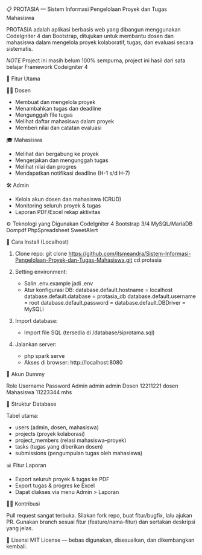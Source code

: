📋 PROTASIA — Sistem Informasi Pengelolaan Proyek dan Tugas Mahasiswa

PROTASIA adalah aplikasi berbasis web yang dibangun menggunakan CodeIgniter 4 dan Bootstrap, ditujukan untuk membantu dosen dan mahasiswa dalam mengelola proyek kolaboratif, tugas, dan evaluasi secara sistematis.

*NOTE*
Project ini masih belum 100% sempurna, project ini hasil dari sata belajar Framework Codeigniter 4

📌 Fitur Utama

🧑‍🏫 Dosen
- Membuat dan mengelola proyek
- Menambahkan tugas dan deadline
- Mengunggah file tugas
- Melihat daftar mahasiswa dalam proyek
- Memberi nilai dan catatan evaluasi

🎓 Mahasiswa
- Melihat dan bergabung ke proyek
- Mengerjakan dan mengunggah tugas
- Melihat nilai dan progres
- Mendapatkan notifikasi deadline (H-1 s/d H-7)

🛠️ Admin
- Kelola akun dosen dan mahasiswa (CRUD)
- Monitoring seluruh proyek & tugas
- Laporan PDF/Excel rekap aktivitas

⚙️ Teknologi yang Digunakan
CodeIgniter 4
Bootstrap 3/4
MySQL/MariaDB
Dompdf
PhpSpreadsheet
SweetAlert

🚀 Cara Install (Localhost)

1. Clone repo:
    git clone https://github.com/itsmeandra/Sistem-Informasi-Pengelolaan-Proyek-dan-Tugas-Mahasiswa.git
    cd protasia

2. Setting environment:
    - Salin .env.example jadi .env
    - Atur konfigurasi DB:
        database.default.hostname = localhost
        database.default.database = protasia_db
        database.default.username = root
        database.default.password =
        database.default.DBDriver = MySQLi

3. Import database:
    - Import file SQL (tersedia di /database/siprotama.sql)

4. Jalankan server:
    - php spark serve
    - Akses di browser: http://localhost:8080

🔪 Akun Dummy

  Role          Username          Password
  Admin         admin             admin
  Dosen         12211221          dosen
  Mahasiswa     11223344          mhs

📝 Struktur Database

Tabel utama:
- users (admin, dosen, mahasiswa)
- projects (proyek kolaborasi)
- project_members (relasi mahasiswa–proyek)
- tasks (tugas yang diberikan dosen)
- submissions (pengumpulan tugas oleh mahasiswa)

📊 Fitur Laporan

- Export seluruh proyek & tugas ke PDF
- Export tugas & progres ke Excel
- Dapat diakses via menu Admin > Laporan

🙋‍♂️ Kontribusi

Pull request sangat terbuka. Silakan fork repo, buat fitur/bugfix, lalu ajukan PR. Gunakan branch sesuai fitur (feature/nama-fitur) dan sertakan deskripsi yang jelas.

📄 Lisensi
MIT License — bebas digunakan, disesuaikan, dan dikembangkan kembali.
